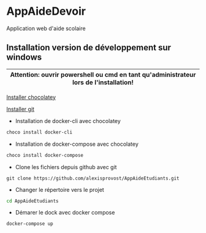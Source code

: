# AppAideDevoir
Application web d'aide scolaire

## Installation version de développement sur windows

| Attention: ouvrir powershell ou cmd en tant qu'administrateur lors de l'installation! |
| --- |

[Installer chocolatey](https://chocolatey.org/install)

[Installer git](https://chocolatey.org/packages/git)

* Installation de docker-cli avec chocolatey
```bash
choco install docker-cli
```
* Installation de docker-compose avec chocolatey
```bash
choco install docker-compose
```
* Clone les fichiers depuis github avec git
```
git clone https://github.com/alexisprovost/AppAideEtudiants.git
```
* Changer le répertoire vers le projet
```bash
cd AppAideEtudiants
```
* Démarer le dock avec docker compose
```bash
docker-compose up
```
